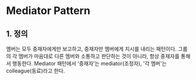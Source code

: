 # Mediator Pattern
## 1. 정의
멤버는 모두 중재자에게만 보고하고, 중재자만 멤버에게 지시를 내리는 패턴이다.
그룹의 각 멤버가 마음대로 다른 멤버와 소통하고 판단하는 것이 아니라, 항상 중재자를 통해서 행동한다. 
Mediator 패턴에서 '중재자'는 mediator(조정자), '각 멤버'는 colleague(동료)라고 한다.